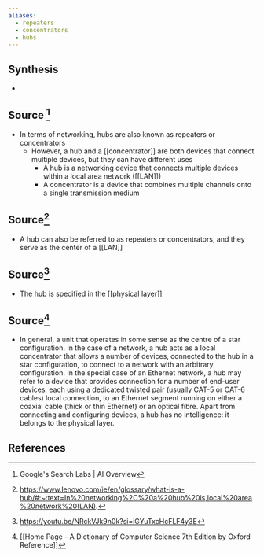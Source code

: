 ```yaml
---
aliases:
  - repeaters
  - concentrators
  - hubs
---
```

## Synthesis
- 
## Source [^1]
- In terms of networking, hubs are also known as repeaters or concentrators
	- However, a hub and a [[concentrator]] are both devices that connect multiple devices, but they can have different uses
		- A hub is a networking device that connects multiple devices within a local area network ([[LAN]])
		- A concentrator is a device that combines multiple channels onto a single transmission medium

## Source[^2]
- A hub can also be referred to as repeaters or concentrators, and they serve as the center of a [[LAN]]

## Source[^3]
- The hub is specified in the [[physical layer]]

## Source[^4]
- In general, a unit that operates in some sense as the centre of a star configuration. In the case of a network, a hub acts as a local concentrator that allows a number of devices, connected to the hub in a star configuration, to connect to a network with an arbitrary configuration. In the special case of an Ethernet network, a hub may refer to a device that provides connection for a number of end-user devices, each using a dedicated twisted pair (usually CAT-5 or CAT-6 cables) local connection, to an Ethernet segment running on either a coaxial cable (thick or thin Ethernet) or an optical fibre. Apart from connecting and configuring devices, a hub has no intelligence: it belongs to the physical layer.
## References

[^1]: Google's Search Labs | AI Overview
[^2]: https://www.lenovo.com/ie/en/glossary/what-is-a-hub/#:~:text=In%20networking%2C%20a%20hub%20is,local%20area%20network%20(LAN).
[^3]: https://youtu.be/NRckVJk9n0k?si=iGYuTxcHcFLF4y3E
[^4]: [[Home Page - A Dictionary of Computer Science 7th Edition by Oxford Reference]]